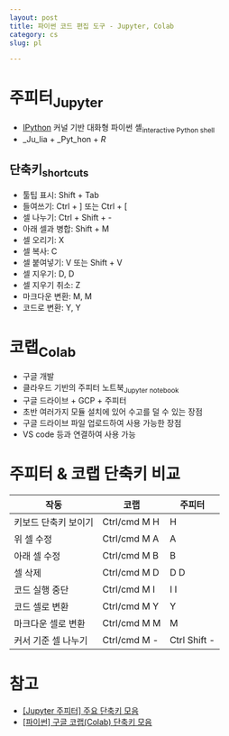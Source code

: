 ```yaml
---
layout: post
title: 파이썬 코드 편집 도구 - Jupyter, Colab
category: cs
slug: pl

---
```


# 주피터<sub>Jupyter</sub>
- [IPython](https://ipython.org) 커널 기반 대화형 파이썬 셸<sub>interactive Python shell</sub>
- _Ju_lia + _Pyt_hon + _R_
## 단축키<sub>shortcuts</sub>
  - 툴팁 표시: Shift + Tab
  - 들여쓰기: Ctrl + \] 또는 Ctrl + \[
  - 셀 나누기: Ctrl + Shift + -
  - 아래 셀과 병합: Shift + M
  - 셀 오리기: X
  - 셀 복사: C
  - 셀 붙여넣기: V 또는 Shift + V
  - 셀 지우기: D, D
  - 셀 지우기 취소: Z
  - 마크다운 변환: M, M
  - 코드로 변환: Y, Y

# 코랩<sub>Colab</sub>
- 구글 개발
- 클라우드 기반의 주피터 노트북<sub>Jupyter notebook</sub>
- 구글 드라이브 + GCP + 주피터
- 초반 여러가지 모듈 설치에 있어 수고를 덜 수 있는 장점
- 구글 드라이브 파일 업로드하여 사용 가능한 장점
- VS code 등과 연결하여 사용 가능

# 주피터 & 코랩 단축키 비교
|작동|코랩|주피터|
|--|--|--|
|키보드 단축키 보이기|Ctrl/cmd M H|H|
|위 셀 수정|Ctrl/cmd M A|A|
|아래 셀 수정|Ctrl/cmd M B|B|
|셀 삭제|Ctrl/cmd M D|D D|
|코드 실행 중단|Ctrl/cmd M I|I I|
|코드 셀로 변환|Ctrl/cmd M Y|Y|
|마크다운 셀로 변환|Ctrl/cmd M M|M|
|커서 기준 셀 나누기|Ctrl/cmd M -|Ctrl Shift -|

# 참고
- [\[Jupyter 주피터\] 주요 단축키 모음](https://planharry.tistory.com/22)
- [\[파이썬\] 구글 코랩(Colab) 단축키 모음](https://surfonmedia.tistory.com/1)